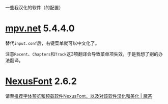 一些我汉化的软件（的配置）

# [mpv.net](https://github.com/stax76/mpv.net) 5.4.4.0
替代`input.conf`后，右键菜单就可以中文化了。

注意`Recent`、`Chapters`和`Track`这3项翻译会导致菜单项失效，于是我想了别的办法翻译。

# [NexusFont](http://www.xiles.net/) 2.6.2
请至[推荐字体预览和预载软件NexusFont，以及对该软件汉化和美化 | 魔茶](https://magictea.cc/topic/1253/)
